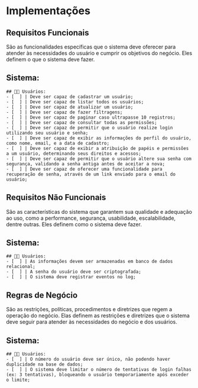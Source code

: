 # Implementações

## Requisitos Funcionais

São as funcionalidades específicas que o sistema deve oferecer para atender às necessidades do usuário e cumprir os objetivos do negócio. Eles definem o que o sistema deve fazer.

## Sistema:
    ## 👨🏽 Usuários:
    - [  ] | Deve ser capaz de cadastrar um usuário;
    - [  ] | Deve ser capaz de listar todos os usuários;
    - [  ] | Deve ser capaz de atualizar um usuário;
    - [  ] | Deve ser capaz de fazer filtragens;
    - [  ] | Deve ser capaz de paginar caso ultrapasse 10 registros;
    - [  ] | Deve ser capaz de consultar todas as permissões;
    - [  ] | Deve ser capaz de permitir que o usuário realize login utilizando seu usuário e senha;
    - [  ] | Deve ser capaz de exibir as informações do perfil do usuário, como nome, email, e a data de cadastro;
    - [  ] | Deve ser capaz de exibir a atribuição de papéis e permissões a um usuário, determinando seus direitos e acessos;
    - [  ] | Deve ser capaz de permitir que o usuário altere sua senha com segurança, validando a senha antiga antes de aceitar a nova;
    - [  ] | Deve ser capaz de oferecer uma funcionalidade para recuperação de senha, através de um link enviado para o email do usuário;

## Requisitos Não Funcionais

São as características do sistema que garantem sua qualidade e adequação ao uso, como a performance, segurança, usabilidade, escalabilidade, dentre outras. Eles definem como o sistema deve fazer.

## Sistema:
    ## 👨🏽 Usuários:
    - [  ] | As informações devem ser armazenadas em banco de dados relacional;
    - [  ] | A senha do usuário deve ser criptografada;
    - [  ] | O sistema deve registrar eventos no log;

## Regras de Negócio

São as restrições, políticas, procedimentos e diretrizes que regem a operação do negócio. Elas definem as restrições e diretrizes que o sistema deve seguir para atender às necessidades do negócio e dos usuários.

## Sistema:
    ## 👨🏽 Usuários:
    - [  ] | O número do usuário deve ser único, não podendo haver duplicidade na base de dados;
    - [  ] | O sistema deve limitar o número de tentativas de login falhas (ex: 3 tentativas), bloqueando o usuário temporariamente após exceder o limite;